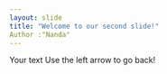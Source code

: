 ```yaml
---
layout: slide
title: "Welcome to our second slide!"
Author :"Nanda"
---
```

Your text
Use the left arrow to go back!